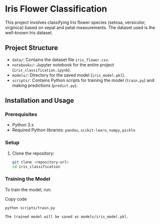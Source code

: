 # Iris Flower Classification

This project involves classifying Iris flower species (setosa, versicolor, virginica) based on sepal and petal measurements. The dataset used is the well-known Iris dataset.

## Project Structure

- `data/`: Contains the dataset file `iris_flower.csv`.
- `notebooks/`: Jupyter notebook for the entire project (`iris_classification.ipynb`).
- `models/`: Directory for the saved model (`iris_model.pkl`).
- `scripts/`: Contains Python scripts for training the model (`train.py`) and making predictions (`predict.py`).

## Installation and Usage

### Prerequisites

- Python 3.x
- Required Python libraries: `pandas`, `scikit-learn`, `numpy`, `pickle`

### Setup

1. Clone the repository:

   ```bash
   git clone <repository-url>
   cd iris_classification

### Training the Model

To train the model, run:

Copy code
```bash
python scripts/train.py

The trained model will be saved as models/iris_model.pkl.
